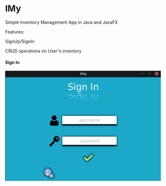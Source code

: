# IMy
Simple Inventory Management App in Java and JavaFX

Features:

SignUp/SignIn

CRUD operations on User's inventory

<h4> Sign In <h4>

<img src="https://raw.githubusercontent.com/smyaseen/pics/main/Imy/1.png" />
